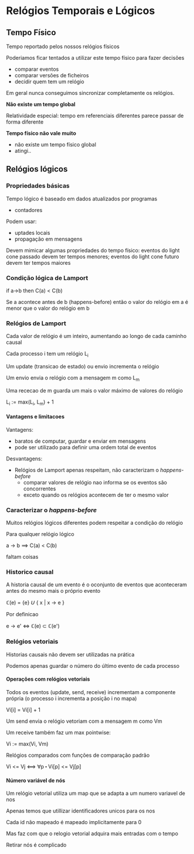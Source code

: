 # Relógios Temporais e Lógicos

## Tempo Físico

Tempo reportado pelos nossos relógios físicos

Poderiamos ficar tentados a utilizar este tempo físico para fazer decisões

* comparar eventos
* comparar versões de ficheiros
* decidir quem tem um relógio

Em geral nunca conseguimos sincronizar completamente os relógios.

**Não existe um tempo global**

Relatividade especial: tempo em referenciais diferentes parece passar de forma diferente

**Tempo físico não vale muito**

* não existe um tempo físico global
* atingi..


## Relógios lógicos

### Propriedades básicas

Tempo lógico é baseado em dados atualizados por programas

* contadores

Podem usar:

* uptades locais
* propagação em mensagens

Devem mimicar algumas propriedades do tempo físico: eventos do light cone passado devem ter tempos menores; eventos do light
cone futuro devem ter tempos maiores

### Condição lógica de Lamport

if a->b then C(a) < C(b) 

Se a acontece antes de b (happens-before) então o valor do relógio em a é menor que o 
valor do relógio em b 

### Relógios de Lamport

Cada valor de relógio é um inteiro, aumentando ao longo de cada caminho causal

Cada processo i tem um relógio L<sub>i</sub>

Um update (transicao de estado) ou envio incrementa o relógio

Um envio envia o relógio com a mensagem m como L<sub>m</sub>

Uma rececao de m guarda um mais o valor máximo de valores do relógio

L<sub>i</sub> := max(L<sub>i</sub>, L<sub>m</sub>) + 1


#### Vantagens e limitacoes

Vantagens:

* baratos de computar, guardar e enviar em mensagens
* pode ser utilizado para definir uma ordem total de eventos

Desvantagens:

* Relógios de Lamport apenas respeitam, não caracterizam o *happens-before*
    * comparar valores de relógio nao informa se os eventos são concorrentes
    * exceto quando os relógios acontecem de ter o mesmo valor

### Caracterizar o *happens-before*

Muitos relógios lógicos diferentes podem respeitar a condição do relógio

Para qualquer relógio lógico

a → b ⟹  C(a) < C(b)

faltam coisas 

### Historico causal

A historia causal de um evento é o oconjunto de eventos que aconteceram antes do mesmo mais o próprio evento

ℂ(e) = {e} 𝘜 { x | x → e }

Por definicao

e → e' ⇔ ℂ(e) ⊂ ℂ(e')

### Relógios vetoriais

Historias causais não devem ser utilizadas na prática

Podemos apenas guardar o número do último evento de cada processo

#### Operações com relógios vetoriais

Todos os eventos (update, send, receive) incrementam a componente própria (o processo i incrementa a posição i no mapa)

Vi\[i\] = Vi\[i\] + 1

Um send envia o relógio vetoriam com a mensagem m como Vm

Um receive também faz um max pointwise:

Vi := max(Vi, Vm)

Relógios comparados com funções de comparação padrão

Vi <= Vj ⟺  ∀p ⬝ Vi\[p\] <= Vj\[p\]

#### Número variável de nós

Um relógio vetorial utiliza um map que se adapta a um numero variavel de nos

Apenas temos que utillizar identificadores unicos para os nos

Cada id não mapeado é mapeado implicitamente para 0

Mas faz com que o relogio vetorial adquira mais entradas com o tempo

Retirar nós é complicado

